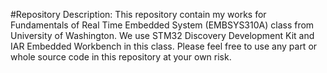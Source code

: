 #Repository Description:
This repository contain my works for Fundamentals of Real Time Embedded System (EMBSYS310A) class from University of Washington.
We use STM32 Discovery Development Kit and IAR Embedded Workbench in this class. Please feel free to use any part or
whole source code in this repository at your own risk.  
